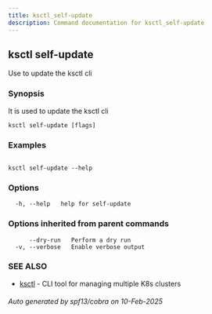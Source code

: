 ```yaml
---
title: ksctl_self-update
description: Command documentation for ksctl_self-update
---
```


## ksctl self-update

Use to update the ksctl cli

### Synopsis

It is used to update the ksctl cli

```
ksctl self-update [flags]
```

### Examples

```

ksctl self-update --help

```

### Options

```
  -h, --help   help for self-update
```

### Options inherited from parent commands

```
      --dry-run   Perform a dry run
  -v, --verbose   Enable verbose output
```

### SEE ALSO

* [ksctl](ksctl.md)	 - CLI tool for managing multiple K8s clusters

###### Auto generated by spf13/cobra on 10-Feb-2025
